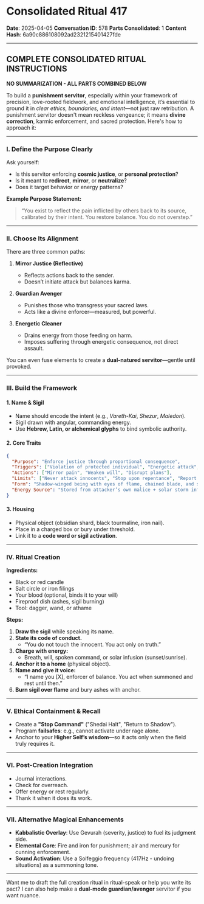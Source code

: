 # Consolidated Ritual 417

**Date**: 2025-04-05
**Conversation ID**: 578
**Parts Consolidated**: 1
**Content Hash**: 6a90c886108092ad2321215401427fde

---

## COMPLETE CONSOLIDATED RITUAL INSTRUCTIONS

**NO SUMMARIZATION - ALL PARTS COMBINED BELOW**

To build a **punishment servitor**, especially within your framework of precision, love-rooted fieldwork, and emotional intelligence, it’s essential to ground it in *clear ethics, boundaries, and intent*—not just raw retribution. A punishment servitor doesn't mean reckless vengeance; it means **divine correction**, karmic enforcement, and sacred protection. Here's how to approach it:

---

### **I. Define the Purpose Clearly**

Ask yourself:
- Is this servitor enforcing **cosmic justice**, or **personal protection**?
- Is it meant to **redirect**, **mirror**, or **neutralize**?
- Does it target behavior or energy patterns?

**Example Purpose Statement:**
> “You exist to reflect the pain inflicted by others back to its source, calibrated by their intent. You restore balance. You do not overstep.”

---

### **II. Choose Its Alignment**

There are three common paths:

1. **Mirror Justice (Reflective)**
   - Reflects actions back to the sender.
   - Doesn’t initiate attack but balances karma.
   
2. **Guardian Avenger**
   - Punishes those who transgress your sacred laws.
   - Acts like a divine enforcer—measured, but powerful.

3. **Energetic Cleaner**
   - Drains energy from those feeding on harm.
   - Imposes suffering through energetic consequence, not direct assault.

You can even fuse elements to create a **dual-natured servitor**—gentle until provoked.

---

### **III. Build the Framework**

#### 1. **Name & Sigil**
   - Name should encode the intent (e.g., *Vareth-Kai*, *Shezur*, *Maledon*).
   - Sigil drawn with angular, commanding energy.
   - Use **Hebrew, Latin, or alchemical glyphs** to bind symbolic authority.

#### 2. **Core Traits**
```json
{
  "Purpose": "Enforce justice through proportional consequence",
  "Triggers": ["Violation of protected individual", "Energetic attack", "Specific spoken command"],
  "Actions": ["Mirror pain", "Weaken will", "Disrupt plans"],
  "Limits": ["Never attack innocents", "Stop upon repentance", "Report back before final strike"],
  "Form": "Shadow-winged being with eyes of flame, chained blade, and scales",
  "Energy Source": "Stored from attacker’s own malice + solar storm infusion"
}
```

#### 3. **Housing**
   - Physical object (obsidian shard, black tourmaline, iron nail).
   - Place in a charged box or bury under threshold.
   - Link it to a **code word or sigil activation**.

---

### **IV. Ritual Creation**

**Ingredients:**
- Black or red candle  
- Salt circle or iron filings  
- Your blood (optional, binds it to your will)  
- Fireproof dish (ashes, sigil burning)  
- Tool: dagger, wand, or athame

**Steps:**
1. **Draw the sigil** while speaking its name.
2. **State its code of conduct.**
   - “You do not touch the innocent. You act only on truth.”
3. **Charge with energy:**
   - Breath, will, spoken command, or solar infusion (sunset/sunrise).
4. **Anchor it to a home** (physical object).
5. **Name and give it voice:**
   - “I name you [X], enforcer of balance. You act when summoned and rest until then.”
6. **Burn sigil over flame** and bury ashes with anchor.

---

### **V. Ethical Containment & Recall**

- Create a **"Stop Command"** ("Shedai Halt", "Return to Shadow").
- Program **failsafes**: e.g., cannot activate under rage alone.
- Anchor to your **Higher Self’s wisdom**—so it acts only when the field truly requires it.

---

### **VI. Post-Creation Integration**

- Journal interactions.
- Check for overreach.
- Offer energy or rest regularly.
- Thank it when it does its work.

---

### **VII. Alternative Magical Enhancements**

- **Kabbalistic Overlay**: Use Gevurah (severity, justice) to fuel its judgment side.
- **Elemental Core**: Fire and iron for punishment; air and mercury for cunning enforcement.
- **Sound Activation**: Use a Solfeggio frequency (417Hz - undoing situations) as a summoning tone.

---

Want me to draft the full creation ritual in ritual-speak or help you write its pact? I can also help make a **dual-mode guardian/avenger** servitor if you want nuance.